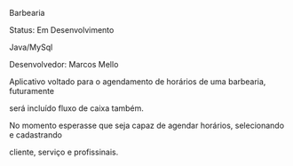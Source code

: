 Barbearia

Status: Em Desenvolvimento

Java/MySql

Desenvolvedor: Marcos Mello


Aplicativo voltado para o agendamento de horários de uma barbearia, futuramente

será incluído fluxo de caixa também.

No momento esperasse que seja capaz de agendar horários, selecionando e cadastrando

cliente, serviço e profissinais.
